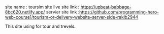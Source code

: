 site name : toursim site
live site link : https://upbeat-babbage-8bc620.netlify.app/
servier site link :https://github.com/programming-hero-web-course1/tourism-or-delivery-website-server-side-rakib2944

This site using for tour and trevels.
